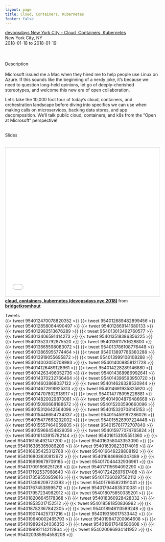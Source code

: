 ```yaml
---
layout: page
title: Cloud, Containers, Kubernetes
footer: false
---
```


<div class="views-field views-field-nothing">        <span class="field-content views-field-field-details"><a href="https://www.devopsdays.org/events/2018-new-york-city/program/bridget-kromhout/">devopsdays New York City - Cloud, Containers, Kubernetes</a><br>New York City, NY<br><span class="date-display-start">2018-01-18</span> to <span class="date-display-end">2018-01-19</span></span></div>


<br>

<br>
<br>
Description
<br>
<br>
Microsoft issued me a Mac when they hired me to help people use Linux on Azure. If this sounds like the beginning of a nerdy joke, it’s because we need to question long-held opinions, let go of deeply-cherished stereotypes, and welcome this new era of open collaboration.
<p>
Let’s take the 10,000 foot tour of today’s cloud, containers, and orchestration landscape before diving into specifics we can use when making calls on microservices, backing data stores, and app decomposition. We’ll talk public cloud, containers, and k8s from the “Open at Microsoft” perspective!
<br>
<br>

Slides
<br>
<br>
<iframe src="//www.slideshare.net/slideshow/embed_code/key/wObYezEM8du16P" width="595" height="485" frameborder="0" marginwidth="0" marginheight="0" scrolling="no" style="border:1px solid #CCC; border-width:1px; margin-bottom:5px; max-width: 100%;" allowfullscreen> </iframe> <div style="margin-bottom:5px"> <strong> <a href="//www.slideshare.net/bridgetkromhout/cloud-containers-kubernetes-devopsdays-nyc-2018" title="cloud, containers, kubernetes (devopsdays nyc 2018)" target="_blank">cloud, containers, kubernetes (devopsdays nyc 2018)</a> </strong> from <strong><a href="https://www.slideshare.net/bridgetkromhout" target="_blank">bridgetkromhout</a></strong> </div>

Tweets
<br>
{{< tweet 954012470078820352 >}}
{{< tweet 954012689482899456 >}}
{{< tweet 954012858064490497 >}}
{{< tweet 954012869141680133 >}}
{{< tweet 954012982513676289 >}}
{{< tweet 954013013492760577 >}}
{{< tweet 954013406591414273 >}}
{{< tweet 954013518386356225 >}}
{{< tweet 954013523792875520 >}}
{{< tweet 954013611751628800 >}}
{{< tweet 954013665598083072 >}}
{{< tweet 954013786108776448 >}}
{{< tweet 954013865955774464 >}}
{{< tweet 954013897786380288 >}}
{{< tweet 954013919055695872 >}}
{{< tweet 954013999108108288 >}}
{{< tweet 954014003050708993 >}}
{{< tweet 954014009858121728 >}}
{{< tweet 954014126489128961 >}}
{{< tweet 954014228289146880 >}}
{{< tweet 954014263496052736 >}}
{{< tweet 954014368986992641 >}}
{{< tweet 954014370232766464 >}}
{{< tweet 954014396593950720 >}}
{{< tweet 954014603868037122 >}}
{{< tweet 954014626328530944 >}}
{{< tweet 954014672918925313 >}}
{{< tweet 954014691935825920 >}}
{{< tweet 954014707802918917 >}}
{{< tweet 954014778095226881 >}}
{{< tweet 954014820029870081 >}}
{{< tweet 954014904876486668 >}}
{{< tweet 954015080668188672 >}}
{{< tweet 954015203590660096 >}}
{{< tweet 954015312642564096 >}}
{{< tweet 954015320708145153 >}}
{{< tweet 954015446654734337 >}}
{{< tweet 954015459187286026 >}}
{{< tweet 954015477663232002 >}}
{{< tweet 954015528997224448 >}}
{{< tweet 954015557464059905 >}}
{{< tweet 954015761772707840 >}}
{{< tweet 954015966454829056 >}}
{{< tweet 954015977074765824 >}}
{{< tweet 954016143915782144 >}}
{{< tweet 954016153105551360 >}}
{{< tweet 954016155492147200 >}}
{{< tweet 954016358043353090 >}}
{{< tweet 954016385365086209 >}}
{{< tweet 954016398233174016 >}}
{{< tweet 954016635425312768 >}}
{{< tweet 954016649228808192 >}}
{{< tweet 954016803830812672 >}}
{{< tweet 954016846986047489 >}}
{{< tweet 954016999679709185 >}}
{{< tweet 954017044432936961 >}}
{{< tweet 954017091866251266 >}}
{{< tweet 954017115694092290 >}}
{{< tweet 954017192537968640 >}}
{{< tweet 954017242697617408 >}}
{{< tweet 954017359550959616 >}}
{{< tweet 954017360297562112 >}}
{{< tweet 954017496209723393 >}}
{{< tweet 954017665823191041 >}}
{{< tweet 954017674538995712 >}}
{{< tweet 954017944635310081 >}}
{{< tweet 954017957234982912 >}}
{{< tweet 954018075850035201 >}}
{{< tweet 954018206645178368 >}}
{{< tweet 954018360928428032 >}}
{{< tweet 954018535017152512 >}}
{{< tweet 954018581850836992 >}}
{{< tweet 954018782367842305 >}}
{{< tweet 954018946113589248 >}}
{{< tweet 954019074425737216 >}}
{{< tweet 954019359017533442 >}}
{{< tweet 954019640002465793 >}}
{{< tweet 954019847200964608 >}}
{{< tweet 954019892424036353 >}}
{{< tweet 954019917648580608 >}}
{{< tweet 954019992114212864 >}}
{{< tweet 954020096934141952 >}}
{{< tweet 954020385854558208 >}}
